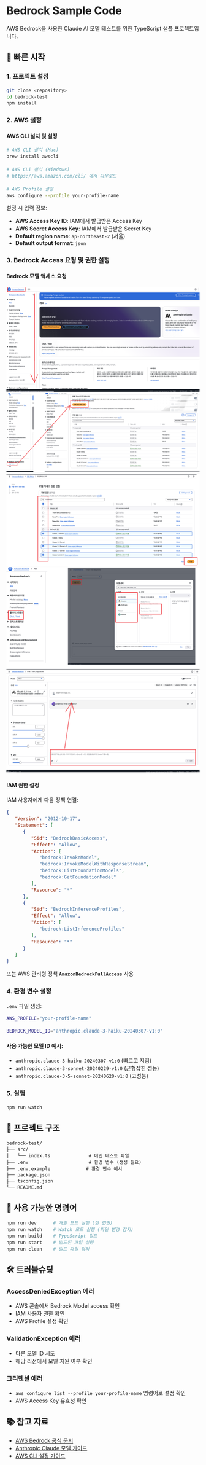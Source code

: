 # Bedrock Sample Code

AWS Bedrock을 사용한 Claude AI 모델 테스트를 위한 TypeScript 샘플 프로젝트입니다.

## 🚀 빠른 시작

### 1. 프로젝트 설정
```bash
git clone <repository>
cd bedrock-test
npm install
```

### 2. AWS 설정

#### AWS CLI 설치 및 설정
```bash
# AWS CLI 설치 (Mac)
brew install awscli

# AWS CLI 설치 (Windows)
# https://aws.amazon.com/cli/ 에서 다운로드

# AWS Profile 설정
aws configure --profile your-profile-name
```

설정 시 입력 정보:
- **AWS Access Key ID**: IAM에서 발급받은 Access Key
- **AWS Secret Access Key**: IAM에서 발급받은 Secret Key
- **Default region name**: `ap-northeast-2` (서울)
- **Default output format**: `json`

### 3. Bedrock Access 요청 및 권한 설정

#### Bedrock 모델 액세스 요청
![img.png](guide-images/img.png)
![img_1.png](guide-images/img_1.png)
![img_2.png](guide-images/img_2.png)
![img_3.png](guide-images/img_3.png)
![img_4.png](guide-images/img_4.png)

#### IAM 권한 설정
IAM 사용자에게 다음 정책 연결:
```json
{
   "Version": "2012-10-17",
   "Statement": [
      {
         "Sid": "BedrockBasicAccess",
         "Effect": "Allow",
         "Action": [
            "bedrock:InvokeModel",
            "bedrock:InvokeModelWithResponseStream",
            "bedrock:ListFoundationModels",
            "bedrock:GetFoundationModel"
         ],
         "Resource": "*"
      },
      {
         "Sid": "BedrockInferenceProfiles",
         "Effect": "Allow",
         "Action": [
            "bedrock:ListInferenceProfiles"
         ],
         "Resource": "*"
      }
   ]
}
```

또는 AWS 관리형 정책 **`AmazonBedrockFullAccess`** 사용

### 4. 환경 변수 설정

`.env` 파일 생성:
```bash
AWS_PROFILE="your-profile-name"

BEDROCK_MODEL_ID="anthropic.claude-3-haiku-20240307-v1:0"
```

#### 사용 가능한 모델 ID 예시:
- `anthropic.claude-3-haiku-20240307-v1:0` (빠르고 저렴)
- `anthropic.claude-3-sonnet-20240229-v1:0` (균형잡힌 성능)
- `anthropic.claude-3-5-sonnet-20240620-v1:0` (고성능)

### 5. 실행

```bash
npm run watch
```

## 📁 프로젝트 구조

```
bedrock-test/
├── src/
│   └── index.ts              # 메인 테스트 파일
├── .env                      # 환경 변수 (생성 필요)
├── .env.example             # 환경 변수 예시
├── package.json
├── tsconfig.json
└── README.md
```

## 🔧 사용 가능한 명령어

```bash
npm run dev      # 개발 모드 실행 (한 번만)
npm run watch    # Watch 모드 실행 (파일 변경 감지)
npm run build    # TypeScript 빌드
npm run start    # 빌드된 파일 실행
npm run clean    # 빌드 파일 정리
```

## 🛠️ 트러블슈팅

### AccessDeniedException 에러
- AWS 콘솔에서 Bedrock Model access 확인
- IAM 사용자 권한 확인
- AWS Profile 설정 확인

### ValidationException 에러
- 다른 모델 ID 시도
- 해당 리전에서 모델 지원 여부 확인

### 크리덴셜 에러
- `aws configure list --profile your-profile-name` 명령어로 설정 확인
- AWS Access Key 유효성 확인

## 📚 참고 자료

- [AWS Bedrock 공식 문서](https://docs.aws.amazon.com/bedrock/)
- [Anthropic Claude 모델 가이드](https://docs.aws.amazon.com/bedrock/latest/userguide/model-parameters-claude.html)
- [AWS CLI 설정 가이드](https://docs.aws.amazon.com/cli/latest/userguide/getting-started-quickstart.html)